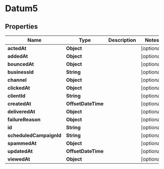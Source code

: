 

# Datum5


## Properties

Name | Type | Description | Notes
------------ | ------------- | ------------- | -------------
**actedAt** | **Object** |  |  [optional]
**addedAt** | **Object** |  |  [optional]
**bouncedAt** | **Object** |  |  [optional]
**businessId** | **String** |  |  [optional]
**channel** | **Object** |  |  [optional]
**clickedAt** | **Object** |  |  [optional]
**clientId** | **String** |  |  [optional]
**createdAt** | **OffsetDateTime** |  |  [optional]
**deliveredAt** | **Object** |  |  [optional]
**failureReason** | **Object** |  |  [optional]
**id** | **String** |  |  [optional]
**scheduledCampaignId** | **String** |  |  [optional]
**spammedAt** | **Object** |  |  [optional]
**updatedAt** | **OffsetDateTime** |  |  [optional]
**viewedAt** | **Object** |  |  [optional]



